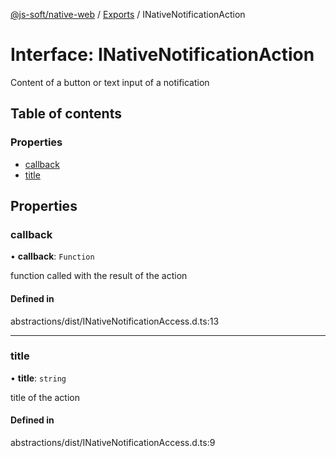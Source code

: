 [@js-soft/native-web](../README.md) / [Exports](../modules.md) / INativeNotificationAction

# Interface: INativeNotificationAction

Content of a button or text input of a notification

## Table of contents

### Properties

-   [callback](INativeNotificationAction.md#callback)
-   [title](INativeNotificationAction.md#title)

## Properties

### callback

• **callback**: `Function`

function called with the result of the action

#### Defined in

abstractions/dist/INativeNotificationAccess.d.ts:13

---

### title

• **title**: `string`

title of the action

#### Defined in

abstractions/dist/INativeNotificationAccess.d.ts:9
